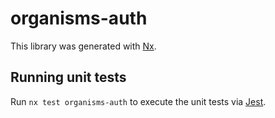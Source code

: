 # organisms-auth

This library was generated with [Nx](https://nx.dev).

## Running unit tests

Run `nx test organisms-auth` to execute the unit tests via [Jest](https://jestjs.io).

